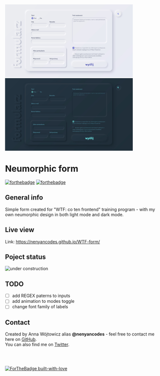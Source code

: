 <img src="img/light-mode.jpg" alt="neumophic light mode" width="420"> <img src="img/dark-mode.jpg" alt="neumophic dark mode" width="420">


# Neumorphic form
[![forthebadge](https://forthebadge.com/images/badges/uses-html.svg)](https://forthebadge.com) [![forthebadge](https://forthebadge.com/images/badges/uses-css.svg)](https://forthebadge.com)

## General info
Simple form created for "WTF: co ten frontend" training program - with my own neumorphic design in both light mode and dark mode.

## Live view
Link: https://nenyancodes.github.io/WTF-form/

## Poject status
<img src="img/under-construction.svg.jpg" alt="under construction" width="200">

## TODO
* [ ] add REGEX paterns to inputs
* [ ] add animation to modes toggle
* [ ] change font family of labels

## Contact
Created by Anna Wójtowicz alias __@nenyancodes__ - feel free to contact me here on [GitHub](https://github.com/nenyancodes). 
<br> You can also find me on [Twitter](https://twitter.com/nenyancodes).

<br>
<br>

[![ForTheBadge built-with-love](http://ForTheBadge.com/images/badges/built-with-love.svg)](https://GitHub.com/Naereen/)
